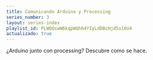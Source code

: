 ```yaml
---
title: Comunicando Arduino y Processing
series_number: 3
layout: series-index
playlist_id: PLWQQswW6kqpWQh64YIyLdDBcHjdSs16U4
actualizado: true
---
```


¿Arduino junto con processing? Descubre como se hace.
